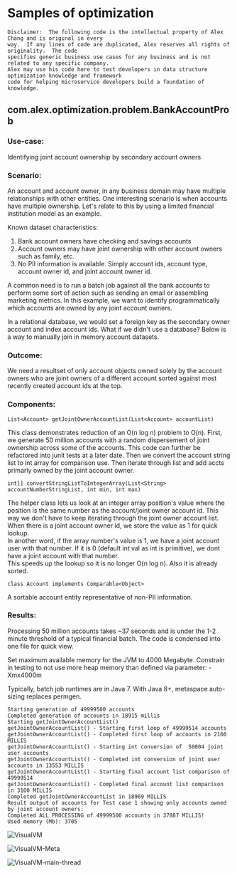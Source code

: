 # Samples of optimization

```
Disclaimer:  The following code is the intellectual property of Alex Chang and is original in every
way.  If any lines of code are duplicated, Alex reserves all rights of originality.  The code 
specifies generic business use cases for any business and is not related to any specific company.  
Alex may use his code here to test developers in data structure optimization knowledge and framework 
code for helping microservice developers build a foundation of knowledge.
```


## com.alex.optimization.problem.BankAccountProb

### Use-case: 

Identifying joint account ownership by secondary account owners


### Scenario: 

An account and account owner, in any business domain may have multiple relationships with other entities.  One interesting scenario is when accounts have multiple ownership.  Let's relate to this by using a limited financial institution model as an example.  

Known dataset characteristics:
1.  Bank account owners have checking and savings accounts
2.  Account owners may have joint ownership with other account owners such as family, etc.
3.  No PII information is available.  Simply account ids, account type, account owner id, and joint account owner id.

A common need is to run a batch job against all the bank accounts to perform some sort of action such as sending an email or assembling marketing metrics.  In this example, we want to identify programmatically which accounts are owned by any joint account owners.

In a relational database, we would set a foreign key as the secondary owner account and index account ids.  What if we didn't use a database?  Below is a way to manually join in memory account datasets.

### Outcome:
We need a resultset of only account objects owned solely by the account owners who are joint owners of a different account sorted against most recently created account ids at the top.


### Components:

````List<Account> getJointOwnerAccountList(List<Account> accountList)````

This class demonstrates reduction of an O(n log n) problem to O(n).  First, we generate 50 million accounts with a random dispersement of joint ownership across some of the accounts.  This code can further be refactored into junit tests at a later date.  Then we convert the account string list to int array for comparison use.  Then iterate through list and add accts primarly owned by the joint account owner.

````int[] convertStringListToIntegerArray(List<String> accountNumberStringList, int min, int max)````

The helper class lets us look at an integer array position's value where the position is the same number as the account/joint owner account id.  This way we don't have to keep iterating through the joint owner account list.  When there is a joint account owner id, we store the value as 1 for quick lookup.  
In another word, if the array number's value is 1, we have a joint account user with that number.  If it is 0 (default int val as int is primitive), we dont have a joint account with that number.  
This speeds up the lookup so it is no longer O(n log n).  Also it is already sorted.

````class Account implements Comparable<Object>````

A sortable account entity representative of non-PII information.


### Results:

Processing 50 million accounts takes ~37 seconds and is under the 1-2 minute threshold of a typical financial batch.  The code is condensed into one file for quick view.  

Set maximum available memory for the JVM to 4000 Megabyte. Constrain in testing to not use more heap memory than defined via parameter: -Xmx4000m

Typically, batch job runtimes are in Java 7.  With Java 8+, metaspace auto-sizing replaces permgen.

````
Starting generation of 49999500 accounts
Completed generation of accounts in 18915 millis
Starting getJointOwnerAccountList()
getJointOwnerAccountList() - Starting first loop of 49999514 accounts
getJointOwnerAccountList() - Completed first loop of accounts in 2160 MILLIS
getJointOwnerAccountList() - Starting int conversion of  50004 joint user accounts
getJointOwnerAccountList() - Completed int conversion of joint user accounts in 13553 MILLIS
getJointOwnerAccountList() - Starting final account list comparison of  49999514
getJointOwnerAccountList() - Completed final account list comparison in 3100 MILLIS
Completed getJointOwnerAccountList in 18969 MILLIS
Result output of accounts for Test case 1 showing only accounts owned by joint account owners:
Completed ALL PROCESSING of 49999500 accounts in 37887 MILLIS!
Used memory (Mb): 3705
````

![VisualVM](https://github.com/alexoms/optimization/blob/main/images/Screen%20Shot%202021-12-02%20at%201.49.39%20PM.png)

![VisualVM-Meta](https://github.com/alexoms/optimization/blob/main/images/Screen%20Shot%202021-12-02%20at%201.50.02%20PM.png)

![VisualVM-main-thread](https://github.com/alexoms/optimization/blob/main/images/Screen%20Shot%202021-12-02%20at%201.50.48%20PM.png)
